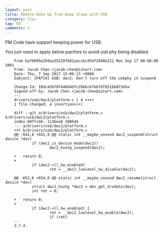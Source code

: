 ```yaml
---
layout: post
title: Remote Wake Up from Deep Sleep with USB
category: tips
tag: EN
comments: 1
---
```


PM Code have support keeping power for USB.

You just need to apply below pacthes to avoid usb phy being disabled.


        From ba76095e25daa35220f681aaccbcd54f2940b222 Mon Sep 17 00:00:00 2001
        From: Jacob Chen <jacob-chen@iotwrt.com>
        Date: Thu, 7 Sep 2017 15:06:13 +0800
        Subject: [PATCH] USB: dwc2: Don't turn off the usbphy in suspend

        Change-Id: I0dc42678f44664dfc2bbbc67bbfdf851bb87369a
        Signed-off-by: Jacob Chen <jacob-chen@iotwrt.com>
        ---
        drivers/usb/dwc2/platform.c | 4 ++++
        1 file changed, 4 insertions(+)

        diff --git a/drivers/usb/dwc2/platform.c b/drivers/usb/dwc2/platform.c
        index 60ffcb6..113bea0 100644
        --- a/drivers/usb/dwc2/platform.c
        +++ b/drivers/usb/dwc2/platform.c
        @@ -641,6 +641,8 @@ static int __maybe_unused dwc2_suspend(struct device *dev)
                if (dwc2_is_device_mode(dwc2))
                        dwc2_hsotg_suspend(dwc2);
        
        +	return 0;
        +
                if (dwc2->ll_hw_enabled)
                        ret = __dwc2_lowlevel_hw_disable(dwc2);
        
        @@ -652,6 +654,8 @@ static int __maybe_unused dwc2_resume(struct device *dev)
                struct dwc2_hsotg *dwc2 = dev_get_drvdata(dev);
                int ret = 0;
        
        +	return 0;
        +
                if (dwc2->ll_hw_enabled) {
                        ret = __dwc2_lowlevel_hw_enable(dwc2);
                        if (ret)
        -- 
        2.7.4

